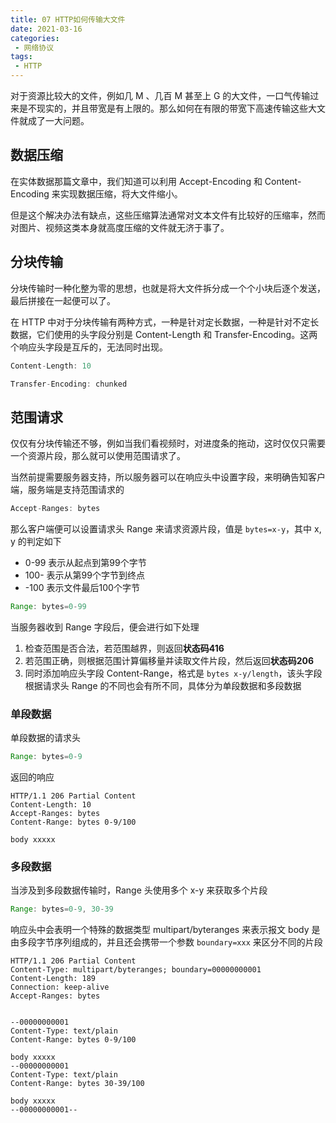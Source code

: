 ```yaml
---
title: 07 HTTP如何传输大文件
date: 2021-03-16
categories:
 - 网络协议
tags:
 - HTTP
---
```




对于资源比较大的文件，例如几 M 、几百 M 甚至上 G 的大文件，一口气传输过来是不现实的，并且带宽是有上限的。那么如何在有限的带宽下高速传输这些大文件就成了一大问题。

## 数据压缩

在实体数据那篇文章中，我们知道可以利用 Accept-Encoding 和 Content-Encoding 来实现数据压缩，将大文件缩小。

但是这个解决办法有缺点，这些压缩算法通常对文本文件有比较好的压缩率，然而对图片、视频这类本身就高度压缩的文件就无济于事了。



## 分块传输

分块传输时一种化整为零的思想，也就是将大文件拆分成一个个小块后逐个发送，最后拼接在一起便可以了。

在 HTTP 中对于分块传输有两种方式，一种是针对定长数据，一种是针对不定长数据，它们使用的头字段分别是 Content-Length 和 Transfer-Encoding。这两个响应头字段是互斥的，无法同时出现。

```js
Content-Length: 10

Transfer-Encoding: chunked
```



 ## 范围请求

仅仅有分块传输还不够，例如当我们看视频时，对进度条的拖动，这时仅仅只需要一个资源片段，那么就可以使用范围请求了。

当然前提需要服务器支持，所以服务器可以在响应头中设置字段，来明确告知客户端，服务端是支持范围请求的

```js
Accept-Ranges: bytes
```

那么客户端便可以设置请求头 Range 来请求资源片段，值是 `bytes=x-y`，其中 x, y 的判定如下

+ 0-99 表示从起点到第99个字节
+ 100- 表示从第99个字节到终点
+ -100 表示文件最后100个字节

```js
Range: bytes=0-99
```

当服务器收到 Range 字段后，便会进行如下处理

1. 检查范围是否合法，若范围越界，则返回**状态码416**
2. 若范围正确，则根据范围计算偏移量并读取文件片段，然后返回**状态码206**
3. 同时添加响应头字段 Content-Range，格式是 `bytes x-y/length`，该头字段根据请求头 Range 的不同也会有所不同，具体分为单段数据和多段数据

### 单段数据

单段数据的请求头

```js
Range: bytes=0-9
```

返回的响应

```http
HTTP/1.1 206 Partial Content
Content-Length: 10
Accept-Ranges: bytes
Content-Range: bytes 0-9/100

body xxxxx
```



### 多段数据

当涉及到多段数据传输时，Range 头使用多个 x-y 来获取多个片段

```js
Range: bytes=0-9, 30-39
```

响应头中会表明一个特殊的数据类型 multipart/byteranges 来表示报文 body 是由多段字节序列组成的，并且还会携带一个参数 `boundary=xxx` 来区分不同的片段

```http
HTTP/1.1 206 Partial Content
Content-Type: multipart/byteranges; boundary=00000000001
Content-Length: 189
Connection: keep-alive
Accept-Ranges: bytes


--00000000001
Content-Type: text/plain
Content-Range: bytes 0-9/100

body xxxxx
--00000000001
Content-Type: text/plain
Content-Range: bytes 30-39/100

body xxxxx
--00000000001--
```

